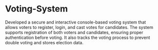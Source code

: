 # Voting-System
Developed a secure and interactive console-based voting system that allows voters to register, login, and cast votes for candidates. The system supports registration of both voters and candidates, ensuring proper authentication before voting. It also tracks the voting process to prevent double voting and stores election data.
